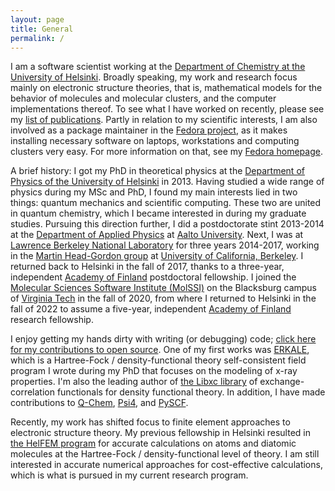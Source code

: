 ```yaml
---
layout: page
title: General
permalink: /
---
```


I am a software scientist working at the [Department of Chemistry at the University of Helsinki](https://www.helsinki.fi/en/faculty-science/faculty/chemistry). Broadly speaking, my work and research focus mainly on electronic structure theories, that is, mathematical models for the behavior of molecules and molecular clusters, and the computer implementations thereof. To see what I have worked on recently, please see my [list of publications](publications). Partly in relation to my scientific interests, I am also involved as a package maintainer in the [Fedora project](http://www.fedoraproject.org), as it makes installing necessary software on laptops, workstations and computing clusters very easy. For more information on that, see my [Fedora homepage](http://fedoraproject.org/wiki/User:Jussilehtola).

A brief history: I got my PhD in theoretical physics at the [Department of Physics of the University of Helsinki](http://www.physics.helsinki.fi/english) in 2013. Having studied a wide range of physics during my MSc and PhD, I found my main interests lied in two things: quantum mechanics and scientific computing. These two are united in quantum chemistry, which I became interested in during my graduate studies. Pursuing this direction further, I did a postdoctorate stint 2013-2014 at the [Department of Applied Physics](http://physics.aalto.fi) at [Aalto University](http://www.aalto.fi/en/). Next, I was at [Lawrence Berkeley National Laboratory](http://lbl.gov/) for three years 2014-2017, working in the [Martin Head-Gordon group](https://mhggroupberkeley.com/) at [University of California, Berkeley](http://www.berkeley.edu). I returned back to Helsinki in the fall of 2017, thanks to a three-year, independent [Academy of Finland](http://www.aka.fi/en/) postdoctoral fellowship. I joined the [Molecular Sciences Software Institute (MolSSI)](http://molssi.org/) on the Blacksburg campus of [Virginia Tech](http://vt.edu/) in the fall of 2020, from where I returned to Helsinki in the fall of 2022 to assume a five-year, independent [Academy of Finland](http://www.aka.fi/en/) research fellowship.

I enjoy getting my hands dirty with writing (or debugging) code; [click here for my contributions to open source](opensource). One of my first works was [ERKALE](http://github.com/susilehtola/erkale/), which is a Hartree-Fock / density-functional theory self-consistent field program I wrote during my PhD that focuses on the modeling of x-ray properties. I'm also the leading author of [the Libxc library](http://www.tddft.org/programs/octopus/wiki/index.php/Libxc) of exchange-correlation functionals for density functional theory. In addition, I have made contributions to [Q-Chem](http://www.q-chem.com), [Psi4](http://github.com/psi4/psi4), and [PySCF](http://github.com/sunqm/pyscf).

Recently, my work has shifted focus to finite element approaches to electronic structure theory. My previous fellowship in Helsinki resulted in [the HelFEM program](http://github.com/susilehtola/HelFEM/) for accurate calculations on atoms and diatomic molecules at the Hartree-Fock / density-functional level of theory. I am still interested in accurate numerical approaches for cost-effective calculations, which is what is pursued in my current research program.
